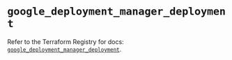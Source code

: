 # `google_deployment_manager_deployment`

Refer to the Terraform Registry for docs: [`google_deployment_manager_deployment`](https://registry.terraform.io/providers/hashicorp/google/6.7.0/docs/resources/deployment_manager_deployment).
